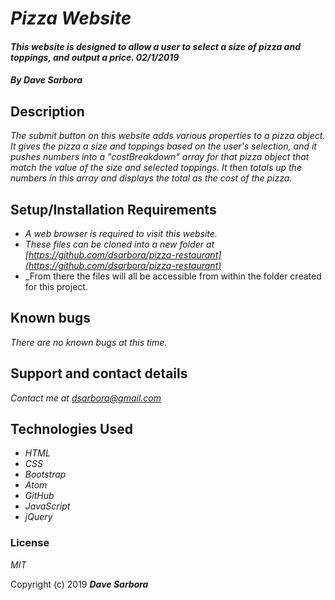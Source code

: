 # _Pizza Website_

#### _This website is designed to allow a user to select a size of pizza and toppings, and output a price. 02/1/2019_

#### _By **Dave Sarbora**_

## Description

_The submit button on this website adds various properties to a pizza object. It gives the pizza a size and toppings based on the user's selection, and it pushes numbers into a "costBreakdown" array for that pizza object that match the value of the size and selected toppings. It then totals up the numbers in this array and displays the total as the cost of the pizza._

## Setup/Installation Requirements

* _A web browser is required to visit this website._
* _These files can be cloned into a new folder at [https://github.com/dsarbora/pizza-restaurant](https://github.com/dsarbora/pizza-restaurant)_
* _From there the files will all be accessible from within the folder created for this project.

## Known bugs

_There are no known bugs at this time._

## Support and contact details

_Contact me at [dsarbora@gmail.com](dsarbora@gmail.com)_

## Technologies Used

* _HTML_
* _CSS_
* _Bootstrap_
* _Atom_
* _GitHub_
* _JavaScript_
* _jQuery_

### License

*MIT*

Copyright (c) 2019 **_Dave Sarbora_**
